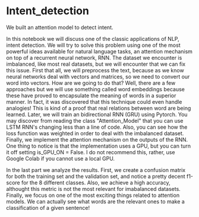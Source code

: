 # Intent_detection
We built an attention model to detect intent.

In this notebook we will discuss one of the classic applications of NLP, intent detection. 
We will try to solve this problem using one of the most powerful ideas available for natural language tasks, an attention mechanism on top of a recurrent neural network, RNN.
The dataset we encounter is imbalanced, like most real datasets, but we will encounter that we can fix this issue. 
First that all, we will preprocess the text, because as we know neural networks deal with vectors and matrices, so we need to convert our word into vectors.
How are we going to do that? Well, there are a few approaches but we will use something called word embeddings because these have proved to
encapsulate the meaning of words in a superior manner. In fact, it was discovered that this technique could even handle analogies! This is kind of a proof that
real relations between word are being learned.
Later, we will train an bidirectional RNN (GRU) using Pytorch. You may discover from reading the class "Attention_Model" that you can 
use LSTM RNN's changing less than a line of code. Also, you can see how the loss function was weighted in order to deal with the imbalanced dataset.
Finally, we implement the attention mechanism on the outputs of the RNN. One thing to notice is that the implementation uses a GPU, but you can turn it off setting 
is_GPU_ON = False. I do not recommend this, rather, use Google Colab if you cannot use a local GPU.

In the last part we analyze the results. First, we create a confusion matrix for both the training set and the validation set, and notice a pretty decent f1-score for the 
8 different classes. Also, we achieve a high accuracy, althought this metric is not the most relevant for imabalanced datasets.
Finally, we focus on one of the most exciting things related to attention models. We can actually see what words are the relevant ones to make a classification of a given sentence!
